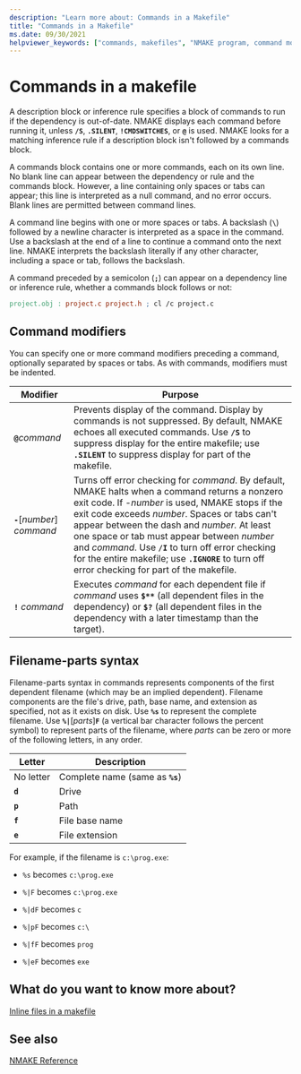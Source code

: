 ```yaml
---
description: "Learn more about: Commands in a Makefile"
title: "Commands in a Makefile"
ms.date: 09/30/2021
helpviewer_keywords: ["commands, makefiles", "NMAKE program, command modifiers", "command modifiers", "syntax, filename-parts", "filename-parts syntax in NMAKE"]
---
```

# Commands in a makefile

A description block or inference rule specifies a block of commands to run if the dependency is out-of-date. NMAKE displays each command before running it, unless **`/S`**, **`.SILENT`**, **`!CMDSWITCHES`**, or **`@`** is used. NMAKE looks for a matching inference rule if a description block isn't followed by a commands block.

A commands block contains one or more commands, each on its own line. No blank line can appear between the dependency or rule and the commands block. However, a line containing only spaces or tabs can appear; this line is interpreted as a null command, and no error occurs. Blank lines are permitted between command lines.

A command line begins with one or more spaces or tabs. A backslash (**`\`**) followed by a newline character is interpreted as a space in the command. Use a backslash at the end of a line to continue a command onto the next line. NMAKE interprets the backslash literally if any other character, including a space or tab, follows the backslash.

A command preceded by a semicolon (**`;`**) can appear on a dependency line or inference rule, whether a commands block follows or not:

```makefile
project.obj : project.c project.h ; cl /c project.c
```

## <a name="command-modifiers"> Command modifiers

You can specify one or more command modifiers preceding a command, optionally separated by spaces or tabs. As with commands, modifiers must be indented.

| Modifier | Purpose |
|--|--|
| **`@`**_command_ | Prevents display of the command. Display by commands is not suppressed. By default, NMAKE echoes all executed commands. Use **`/S`** to suppress display for the entire makefile; use **`.SILENT`** to suppress display for part of the makefile. |
| **`-`**\[*number*] *command* | Turns off error checking for *command*. By default, NMAKE halts when a command returns a nonzero exit code. If *-number* is used, NMAKE stops if the exit code exceeds *number*. Spaces or tabs can't appear between the dash and *number.* At least one space or tab must appear between *number* and *command*. Use **`/I`** to turn off error checking for the entire makefile; use **`.IGNORE`** to turn off error checking for part of the makefile. |
| **`!`** *command* | Executes *command* for each dependent file if *command* uses **`$**`** (all dependent files in the dependency) or **`$?`** (all dependent files in the dependency with a later timestamp than the target). |

## <a name="filename-parts-syntax"> Filename-parts syntax

Filename-parts syntax in commands represents components of the first dependent filename (which may be an implied dependent). Filename components are the file's drive, path, base name, and extension as specified, not as it exists on disk. Use **`%s`** to represent the complete filename. Use **`%|`**\[*parts*]**`F`** (a vertical bar character follows the percent symbol) to represent parts of the filename, where *parts* can be zero or more of the following letters, in any order.

| Letter | Description |
|--|--|
| No letter | Complete name (same as **`%s`**) |
| **`d`** | Drive |
| **`p`** | Path |
| **`f`** | File base name |
| **`e`** | File extension |

For example, if the filename is `c:\prog.exe`:

- `%s` becomes `c:\prog.exe`

- `%|F` becomes `c:\prog.exe`

- `%|dF` becomes `c`

- `%|pF` becomes `c:\`

- `%|fF` becomes `prog`

- `%|eF` becomes `exe`

## What do you want to know more about?

[Inline files in a makefile](inline-files-in-a-makefile.md)

## See also

[NMAKE Reference](nmake-reference.md)

